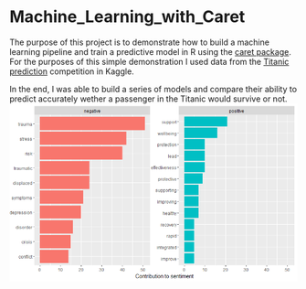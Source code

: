 # Machine_Learning_with_Caret

The purpose of this project is to demonstrate how to build a machine learning pipeline and train a predictive model in R using the [caret package](https://topepo.github.io/caret/index.html). For the purposes of this simple demonstration I used data from the [Titanic prediction](https://www.kaggle.com/competitions/titanic/overview) competition in Kaggle.

In the end, I was able to build a series of models and compare their ability to predict accurately wether a passenger in the Titanic would survive or not.
![alt text](https://github.com/Sebastian-Santana-Ort/Thematic_Analysis_Refugee_Research-/blob/main/Images/positive_negative.png?raw=true)
